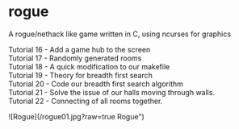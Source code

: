 # rogue
A rogue/nethack like game written in C, using ncurses for graphics

Tutorial 16 - Add a game hub to the screen  
Tutorial 17 - Randomly generated rooms  
Tutorial 18 - A quick modification to our makefile  
Tutorial 19 - Theory for breadth first search  
Tutorial 20 - Code our breadth first search algorithm  
Tutorial 21 - Solve the issue of our halls moving through walls.  
Tutorial 22 - Connecting of all rooms together.  

![Rogue](/rogue01.jpg?raw=true Rogue")
